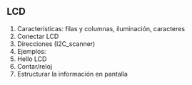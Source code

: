 ## LCD

1. Características: filas y columnas, iluminación, caracteres
1. Conectar LCD
1. Direcciones (I2C_scanner)
1. Ejemplos:
  1. Hello LCD
  1. Contar/reloj
  1. Estructurar la información en pantalla
